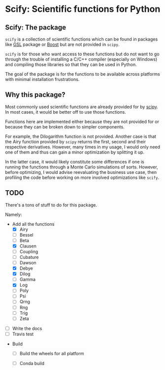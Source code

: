 # Scify: Scientific functions for Python

## Scify: The package

`scify` is a collection of scientific functions which can be found in packages like [GSL](https://www.gnu.org/software/gsl/) package or [Boost](https://www.boost.org/) but are not provided in `scipy`. 

`scify` is for those who want access to these functions but do not want to go through the trouble of installing a C/C++ compiler (especially on Windows) and compiling those libraries so that they can be used in Python.

The goal of the package is for the functions to be available across platforms with minimal installation frustrations.

## Why this package?

Most commonly used scientific functions are already provided for by [scipy](https://www.scipy.org/). In most cases, it would be better off to use those functions.

Functions here are implemented either because they are not provided for or because they can be broken down to simpler components.

For example, the Dilogarithm function is not provided. Another case is that the Airy function provided by `scipy` returns the first, second and their respective derivatives. However, many times in my usage, I would only need one of them and thus can gain a minor optimization by splitting it up.

In the latter case, it would likely constitute some differences if one is running the functions through a Monte Carlo simulations of sorts. However, before optimizing, I would advise reevaluating the business use case, then profiling the code before working on more involved optimizations like `scify`.  

## TODO

There's a tons of stuff to do for this package.

Namely:

- Add all the functions
    - [x] Airy
    - [ ] Bessel
    - [ ] Beta
    - [x] Clausen
    - [ ] Coupling
    - [ ] Cubature
    - [ ] Dawson
    - [x] Debye
    - [x] Dilog
    - [ ] Gamma
    - [x] Log
    - [ ] Poly
    - [ ] Psi
    - [ ] Qrng
    - [ ] Rng
    - [ ] Trig
    - [ ] Zeta
- [ ] Write the docs
- [ ] Travis test
- Build
    - [ ] Build the wheels for all platform
    - [ ] Conda build


